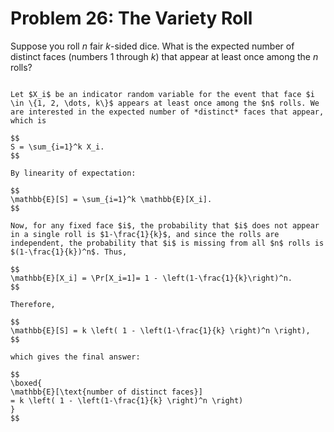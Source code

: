 # Problem 26: The Variety Roll

Suppose you roll $n$ fair $k$-sided dice. What is the expected number of distinct faces (numbers $1$ through $k$) that appear at least once among the $n$ rolls?

````{dropdown} Click to show solution

Let $X_i$ be an indicator random variable for the event that face $i \in \{1, 2, \dots, k\}$ appears at least once among the $n$ rolls. We are interested in the expected number of *distinct* faces that appear, which is

$$
S = \sum_{i=1}^k X_i.
$$

By linearity of expectation:

$$
\mathbb{E}[S] = \sum_{i=1}^k \mathbb{E}[X_i].
$$

Now, for any fixed face $i$, the probability that $i$ does not appear in a single roll is $1-\frac{1}{k}$, and since the rolls are independent, the probability that $i$ is missing from all $n$ rolls is $(1-\frac{1}{k})^n$. Thus,

$$
\mathbb{E}[X_i] = \Pr[X_i=1]= 1 - \left(1-\frac{1}{k}\right)^n.
$$

Therefore,

$$
\mathbb{E}[S] = k \left( 1 - \left(1-\frac{1}{k} \right)^n \right),
$$

which gives the final answer:

$$
\boxed{
\mathbb{E}[\text{number of distinct faces}]
= k \left( 1 - \left(1-\frac{1}{k} \right)^n \right)
}
$$

````
